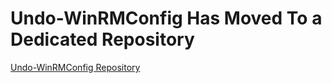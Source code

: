 
# Undo-WinRMConfig Has Moved To a Dedicated Repository

[Undo-WinRMConfig Repository](https://github.com/DarwinJS/Undo-Win)